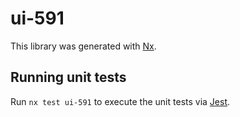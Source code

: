 # ui-591

This library was generated with [Nx](https://nx.dev).

## Running unit tests

Run `nx test ui-591` to execute the unit tests via [Jest](https://jestjs.io).
